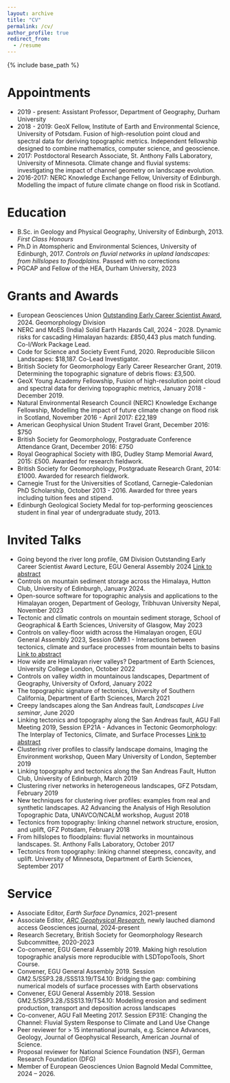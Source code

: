 ```yaml
---
layout: archive
title: "CV"
permalink: /cv/
author_profile: true
redirect_from:
  - /resume
---
```


{% include base_path %}

Appointments
======
* 2019 - present: Assistant Professor, Department of Geography, Durham University
* 2018 - 2019: GeoX Fellow, Institute of Earth and Environmental Science, University of Potsdam. Fusion of
high-resolution point cloud and spectral data for deriving topographic metrics.
Independent fellowship designed to combine mathematics, computer science, and geoscience.
* 2017: Postdoctoral Research Associate, St. Anthony Falls Laboratory, University of Minnesota. Climate change
and fluvial systems: investigating the impact of channel geometry on landscape evolution.
* 2016-2017: NERC Knowledge Exchange Fellow, University of Edinburgh. Modelling the impact of future climate
change on flood risk in Scotland.


Education
======
* B.Sc. in Geology and Physical Geography, University of Edinburgh, 2013. _First Class Honours_
* Ph.D in Atomspheric and Environmental Sciences, University of Edinburgh, 2017. _Controls on fluvial networks in upland landscapes: from hillslopes to floodplains._ Passed with no corrections
* PGCAP and Fellow of the HEA, Durham University, 2023

Grants and Awards
======
* European Geosciences Union [Outstanding Early Career Scientist Award](https://www.egu.eu/awards-medals/division-outstanding-ecs-award/2024/fiona-j-clubb/), 2024. Geomorphology Division
* NERC and MoES (India) Solid Earth Hazards Call, 2024 - 2028. Dynamic risks for cascading Himalayan hazards: £850,443 plus match funding. Co-I/Work Package Lead.
* Code for Science and Society Event Fund, 2020. Reproducible Silicon Landscapes: $18,187. Co-Lead Investigator.
* British Society for Geomorphology Early Career Researcher Grant, 2019. Determining the topographic signature of debris flows: £3,500.
* GeoX Young Academy Fellowship, Fusion of high-resolution point cloud and spectral data for deriving
topographic metrics, January 2018 - December 2019.
* Natural Environmental Research Council (NERC) Knowledge Exchange Fellowship, Modelling the impact
of future climate change on flood risk in Scotland, November 2016 - April 2017: £22,189
* American Geophysical Union Student Travel Grant, December 2016: $750
* British Society for Geomorphology, Postgraduate Conference Attendance Grant, December 2016: £750
* Royal Geographical Society with IBG, Dudley Stamp Memorial Award, 2015: £500. Awarded for research
fieldwork.
* British Society for Geomorphology, Postgraduate Research Grant, 2014: £1000. Awarded for research
fieldwork.
* Carnegie Trust for the Universities of Scotland, Carnegie-Caledonian PhD Scholarship, October 2013 - 2016. Awarded for three years including tuition fees and stipend.
* Edinburgh Geological Society Medal for top-performing geosciences student in final year of undergraduate study, 2013.

Invited Talks
======
* Going beyond the river long profile, GM Division Outstanding Early Career Scientist Award Lecture, EGU General Assembly 2024 [Link to abstract](https://meetingorganizer.copernicus.org/EGU24/EGU24-6103.html)
* Controls on mountain sediment storage across the Himalaya, Hutton Club, University of Edinburgh, January 2024. 
* Open-source software for topographic analysis and applications to the Himalayan orogen, Department of Geology, Tribhuvan University Nepal, November 2023
* Tectonic and climatic controls on mountain sediment storage, School of Geographical & Earth Sciences, University of Glasgow, May 2023
* Controls on valley-floor width across the Himalayan orogen, EGU General Assembly 2023, Session GM9.1 - Interactions between tectonics, climate and surface processes from mountain belts to basins [Link to abstract](https://meetingorganizer.copernicus.org/EGU23/EGU23-3502.html)
* How wide are Himalayan river valleys? Department of Earth Sciences, University College London, October 2022
* Controls on valley width in mountainous landscapes, Department of Geography, University of Oxford, January 2022
* The topographic signature of tectonics, University of Southern California, Department of Earth Sciences, March 2021
* Creepy landscapes along the San Andreas fault, _Landscapes Live seminar_, June 2020
* Linking tectonics and topography along the San Andreas fault, AGU Fall Meeting 2019, Session EP21A - Advances in Tectonic Geomorphology: The Interplay of Tectonics, Climate, and Surface Processes [Link to abstract](https://agu.confex.com/agu/fm19/meetingapp.cgi/Paper/489425)
* Clustering river profiles to classify landscape domains, Imaging the Environment workshop, Queen Mary University of London, September 2019
* Linking topography and tectonics along the San Andreas Fault, Hutton Club, University of Edinburgh, March 2019
* Clustering river networks in heterogeneous landscapes, GFZ Potsdam, February 2019
* New techniques for clustering river profiles: examples from real and synthetic landscapes. A2 Advancing the Analysis of High Resolution Topographic Data, UNAVCO/NCALM workshop, August 2018
* Tectonics from topography: linking channel network structure, erosion, and uplift, GFZ Potsdam, February 2018
* From hillslopes to floodplains: fluvial networks in mountainous landscapes. St. Anthony Falls Laboratory, October 2017
* Tectonics from topography: linking channel steepness, concavity, and uplift. University of Minnesota, Department of Earth Sciences, September 2017

Service
======
* Associate Editor, _Earth Surface Dynamics_, 2021-present
* Associate Editor, [_ARC Geophysical Research_](https://arc-alliance.unc.edu/), newly lauched diamond access Geosciences journal, 2024-present 
* Research Secretary, British Society for Geomorphology Research Subcommittee, 2020-2023
* Co-convener, EGU General Assembly 2019. Making high resolution topographic analysis more reproducible with LSDTopoTools, Short Course.
* Convener, EGU General Assembly 2019. Session GM2.5/SSP3.28./SSS13.19/TS4.10: Bridging the gap: combining numerical models of surface processes with Earth observations
* Convener, EGU General Assembly 2018. Session GM2.5/SSP3.28./SSS13.19/TS4.10: Modelling erosion
and sediment production, transport and deposition across landscapes
* Co-convener, AGU Fall Meeting 2017. Session EP31E: Changing the Channel: Fluvial System Response
to Climate and Land Use Change
* Peer reviewer for > 15 international journals, e.g. Science Advances, Geology, Journal of Geophysical Research, American Journal of Science. 
* Proposal reviewer for National Science Foundation (NSF), German Research Foundation (DFG)
* Member of European Geosciences Union Bagnold Medal Committee, 2024 – 2026.

